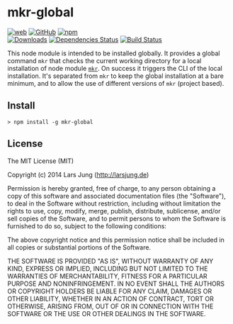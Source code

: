 # mkr-global

[![web][web-img]][web] [![GitHub][github-img]][github] [![npm][npm-img]][npm]  
[![Downloads][npm-dm-img]][npm] [![Dependencies Status][david-img]][david] [![Build Status][travis-img]][travis]

This node module is intended to be installed globally. It provides a global
command `mkr` that checks the current working directory for a local
installation of node module [`mkr`][mkr]. On success it triggers the CLI of
the local installation. It's separated from `mkr` to keep the global
installation at a bare minimum, and to allow the use of different versions of
`mkr` (project based).


## Install

    > npm install -g mkr-global


## License
The MIT License (MIT)

Copyright (c) 2014 Lars Jung (http://larsjung.de)

Permission is hereby granted, free of charge, to any person obtaining a copy
of this software and associated documentation files (the "Software"), to deal
in the Software without restriction, including without limitation the rights
to use, copy, modify, merge, publish, distribute, sublicense, and/or sell
copies of the Software, and to permit persons to whom the Software is
furnished to do so, subject to the following conditions:

The above copyright notice and this permission notice shall be included in
all copies or substantial portions of the Software.

THE SOFTWARE IS PROVIDED "AS IS", WITHOUT WARRANTY OF ANY KIND, EXPRESS OR
IMPLIED, INCLUDING BUT NOT LIMITED TO THE WARRANTIES OF MERCHANTABILITY,
FITNESS FOR A PARTICULAR PURPOSE AND NONINFRINGEMENT. IN NO EVENT SHALL THE
AUTHORS OR COPYRIGHT HOLDERS BE LIABLE FOR ANY CLAIM, DAMAGES OR OTHER
LIABILITY, WHETHER IN AN ACTION OF CONTRACT, TORT OR OTHERWISE, ARISING FROM,
OUT OF OR IN CONNECTION WITH THE SOFTWARE OR THE USE OR OTHER DEALINGS IN
THE SOFTWARE.


[web]: http://larsjung.de/mkr/
[github]: https://github.com/lrsjng/mkr-global
[npm]: https://www.npmjs.org/package/mkr-global
[david]: https://david-dm.org/lrsjng/mkr-global
[travis]: https://travis-ci.org/lrsjng/mkr-global

[web-img]: http://img.shields.io/badge/web-larsjung.de/mkr-a0a060.svg?style=flat-square
[github-img]: http://img.shields.io/badge/GitHub-lrsjng/mkr--global-a0a060.svg?style=flat-square
[npm-img]: http://img.shields.io/badge/npm-mkr--global-a0a060.svg?style=flat-square

[npm-v-img]: http://img.shields.io/npm/v/mkr-global.svg?style=flat-square
[npm-dm-img]: http://img.shields.io/npm/dm/mkr-global.svg?style=flat-square
[npm-l-img]: http://img.shields.io/npm/l/mkr-global.svg?style=flat-square
[david-img]: http://img.shields.io/david/lrsjng/mkr-global.svg?style=flat-square
[travis-img]: http://img.shields.io/travis/lrsjng/mkr-global.svg?style=flat-square

[mkr]: https://github.com/lrsjng/mkr
